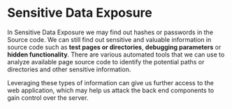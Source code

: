 # Sensitive Data Exposure

In Sensitive Data Exposure we may find out hashes or passwords in the Source code.
We can still find out sensitive and valuable information in source code such as 
**test pages or directories**, **debugging parameters** or **hidden functionality**. 
There are various automated tools that we can use to analyze available page source code to identify the potential paths or directories and other sensitive information.

Leveraging these types of information can give us further access to the web application, which may help us attack the back end components to gain control over the server. 

